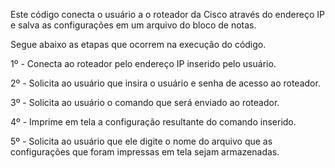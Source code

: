 Este código conecta o usuário a o roteador da Cisco através do endereço IP e salva as configurações em um arquivo do bloco de notas.

Segue abaixo as etapas que ocorrem na execução do código.

1º - Conecta ao roteador pelo endereço IP inserido pelo usuário.

2º - Solicita ao usuário que insira o usuário e senha de acesso ao roteador.

3º - Solicita ao usuário o comando que será enviado ao roteador.

4º - Imprime em tela a configuração resultante do comando inserido.

5º - Solicita ao usuário que ele digite o nome do arquivo que as configurações que foram impressas em tela sejam armazenadas.
